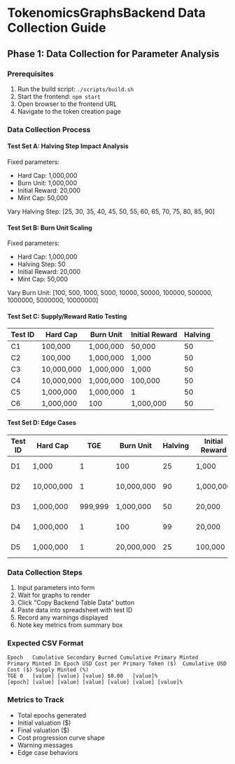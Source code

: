 # TokenomicsGraphsBackend Data Collection Guide

## Phase 1: Data Collection for Parameter Analysis

### Prerequisites
1. Run the build script: `./scripts/build.sh`
2. Start the frontend: `npm start`
3. Open browser to the frontend URL
4. Navigate to the token creation page

### Data Collection Process

#### Test Set A: Halving Step Impact Analysis
Fixed parameters:
- Hard Cap: 1,000,000
- Burn Unit: 1,000,000
- Initial Reward: 20,000
- Mint Cap: 50,000

Vary Halving Step: [25, 30, 35, 40, 45, 50, 55, 60, 65, 70, 75, 80, 85, 90]

#### Test Set B: Burn Unit Scaling
Fixed parameters:
- Hard Cap: 1,000,000
- Halving Step: 50
- Initial Reward: 20,000
- Mint Cap: 50,000

Vary Burn Unit: [100, 500, 1000, 5000, 10000, 50000, 100000, 500000, 1000000, 5000000, 10000000]

#### Test Set C: Supply/Reward Ratio Testing
| Test ID | Hard Cap | Burn Unit | Initial Reward | Halving |
|---------|----------|-----------|----------------|---------|
| C1 | 100,000 | 1,000,000 | 50,000 | 50 |
| C2 | 100,000 | 1,000,000 | 1,000 | 50 |
| C3 | 10,000,000 | 1,000,000 | 1,000 | 50 |
| C4 | 10,000,000 | 1,000,000 | 100,000 | 50 |
| C5 | 1,000,000 | 1,000,000 | 1 | 50 |
| C6 | 1,000,000 | 100 | 1,000,000 | 50 |

#### Test Set D: Edge Cases
| Test ID | Hard Cap | TGE | Burn Unit | Halving | Initial Reward | Expected Issue |
|---------|----------|-----|-----------|---------|----------------|----------------|
| D1 | 1,000 | 1 | 100 | 25 | 1,000 | Minimum viable |
| D2 | 10,000,000 | 1 | 10,000,000 | 90 | 1,000,000 | Maximum stress |
| D3 | 1,000,000 | 999,999 | 1,000,000 | 50 | 20,000 | TGE warning |
| D4 | 1,000,000 | 1 | 100 | 99 | 20,000 | Invalid halving |
| D5 | 1,000,000 | 1 | 20,000,000 | 25 | 100,000 | Unreachable epochs |

### Data Collection Steps
1. Input parameters into form
2. Wait for graphs to render
3. Click "Copy Backend Table Data" button
4. Paste data into spreadsheet with test ID
5. Record any warnings displayed
6. Note key metrics from summary box

### Expected CSV Format
```
Epoch	Cumulative Secondary Burned	Cumulative Primary Minted	Primary Minted In Epoch	USD Cost per Primary Token ($)	Cumulative USD Cost ($)	Supply Minted (%)
TGE	0	[value]	[value]	[value]	$0.00	[value]%
[epoch]	[value]	[value]	[value]	[value]	[value]	[value]%
```

### Metrics to Track
- Total epochs generated
- Initial valuation ($)
- Final valuation ($)
- Cost progression curve shape
- Warning messages
- Edge case behaviors